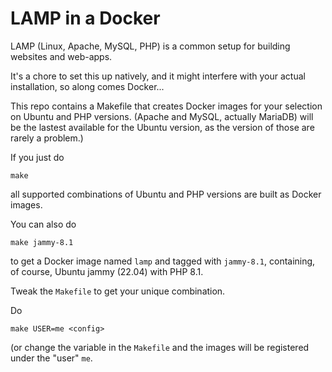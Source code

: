 # LAMP in a Docker

LAMP (Linux, Apache, MySQL, PHP) is a common setup for building
websites and web-apps.

It's a chore to set this up natively, and it might interfere with your
actual installation, so along comes Docker...

This repo contains a Makefile that creates Docker images for your
selection on Ubuntu and PHP versions. (Apache and MySQL, actually
MariaDB) will be the lastest available for the Ubuntu version, as the
version of those are rarely a problem.)

If you just do

    make

all supported combinations of Ubuntu and PHP versions are built as
Docker images.

You can also do

    make jammy-8.1

to get a Docker image named `lamp` and tagged with `jammy-8.1`,
containing, of course, Ubuntu jammy (22.04) with PHP 8.1.

Tweak the `Makefile` to get your unique combination.

Do

    make USER=me <config>

(or change the variable in the `Makefile` and the images will be
registered under the "user" `me`.
